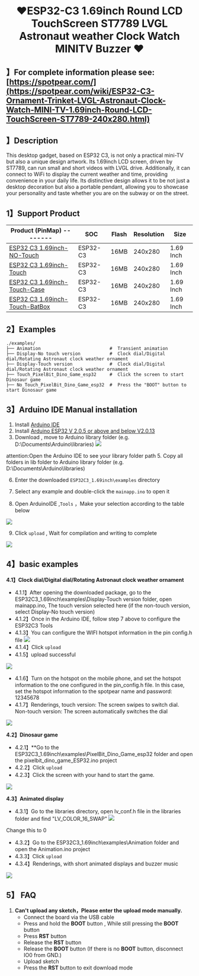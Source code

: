 <h1 align = "center"> ❤ESP32-C3 1.69inch Round LCD  TouchScreen ST7789 LVGL Astronaut weather Clock Watch MINITV Buzzer
 ❤</h1>

## 】For complete information please see:[https://spotpear.com/](https://spotpear.com/wiki/ESP32-C3-Ornament-Trinket-LVGL-Astronaut-Clock-Watch-MINI-TV-1.69inch-Round-LCD-TouchScreen-ST7789-240x280.html)

## 】Description

This desktop gadget, based on ESP32 C3, is not only a practical mini-TV but also a unique design artwork.
Its 1.69inch LCD screen, driven by ST7789, can run small and short videos with LVGL drive.
Additionally, it can connect to WiFi to display the current weather and time, providing convenience in your daily life.
Its distinctive design allows it to be not just a desktop decoration but also a portable pendant,
allowing you to showcase your personality and taste whether you are on the subway or on the street.

## 1️】Support Product

| Product (PinMap)        --------   |    SOC     | Flash |  Resolution | Size      |
| --------------------------------   | ---------- | ----- | ----------- | --------- |
| [ESP32 C3 1.69inch-NO-Touch][1]    |  ESP32-C3  | 16MB  |   240x280   | 1.69 Inch |
| [ESP32 C3 1.69inch-Touch][2]       |  ESP32-C3  | 16MB  |   240x280   | 1.69 Inch |
| [ESP32 C3 1.69inch-Touch-Case][3]  |  ESP32-C3  | 16MB  |   240x280   | 1.69 Inch |
| [ESP32 C3 1.69inch-Touch-BatBox][4]|  ESP32-C3  | 16MB  |   240x280   | 1.69 Inch |

[1]:https://spotpear.com/shop/ESP32-C3-Ornament-Trinket-LVGL-Astronaut-Clock-Watch-MINI-TV-1.69inch-Round-LCD-TouchScreen-ST7789-240x280/ESP32-C3-1.69inch-LCD-No-Touch.html
[2]:https://spotpear.com/shop/ESP32-C3-Ornament-Trinket-LVGL-Astronaut-Clock-Watch-MINI-TV-1.69inch-Round-LCD-TouchScreen-ST7789-240x280/ESP32-C3-1.69inch-LCD-Touch.html
[3]:https://spotpear.com/shop/ESP32-C3-Ornament-Trinket-LVGL-Astronaut-Clock-Watch-MINI-TV-1.69inch-Round-LCD-TouchScreen-ST7789-240x280-Case.html
[4]:https://spotpear.com/shop/ESP32-C3-Ornament-Trinket-LVGL-Astronaut-Clock-Watch-MINI-TV-1.69inch-Round-LCD-TouchScreen-ST7789-240x280-Case-BatBOX/ESP32-C3-1.69inch-LCD-Touch-Case-BatBOX-No-Battery.html

## 2️】Examples

```
./examples/
├── Animation                          #  Transient animation
├── Display-No touch version           #  Clock dial/Digital dial/Rotating Astronaut clock weather ornament
├── Display-Touch version              #  Clock dial/Digital dial/Rotating Astronaut clock weather ornament
├── Touch_PixelBit_Dino_Game_esp32     #  Click the screen to start Dinosaur game
├── No_Touch_PixelBit_Dino_Game_esp32  #  Press the "BOOT" button to start Dinosaur game
```
## 3】Arduino IDE Manual installation
1. Install [Arduino IDE](https://www.arduino.cc/en/software)
2. Install [Arduino ESP32 V 2.0.5 or above and below V2.0.13](https://docs.espressif.com/projects/arduino-esp32/en/latest/)
3. Download  , move to Arduino library folder (e.g. D:\Documents\Arduino\libraries)
![](image/library.png)

attention:Open the Arduino IDE to see your library folder path
5. Copy all folders in lib folder to Arduino library folder (e.g. D:\Documents\Arduino\libraries)

6. Enter the downloaded `ESP32C3_1.69inch\examples` directory

7. Select any example and double-click the `mainapp.ino` to open it

8. Open ArduinoIDE ,`Tools` ，Make your selection according to the table below

![](image/Arduino.png)

9. Click `upload` , Wait for compilation and writing to complete

![](image/burn.png)
## 4】basic examples
**4.1】Clock dial/Digital dial/Rotating Astronaut clock weather ornament**
* 4.1.1】After opening the downloaded package, go to the ESP32C3_1.69inch\examples\Display-Touch version folder, open mainapp.ino, The touch version selected here (if the non-touch version, select Display-No touch version)
* 4.1.2】Once in the Arduino IDE, follow step 7 above to configure the ESP32C3 Tools
* 4.1.3】You can configure the WIFI hotspot information in the pin config.h file
![](image/WIFI.png)
* 4.1.4】Click `upload`
* 4.1.5】upload successful

![](image/Burning.png)

* 4.1.6】Turn on the hotspot on the mobile phone, and set the hotspot information to the one configured in the pin_config.h file. In this case, set the hotspot information to the spotpear name and password: 12345678
* 4.1.7】Renderings, touch version: The screen swipes to switch dial. Non-touch version: The screen automatically switches the dial

![](image/Clock.png)

**4.2】Dinosaur game**
* 4.2.1】**Go to the ESP32C3_1.69inch\examples\PixelBit_Dino_Game_esp32 folder and open the pixelbit_dino_game_ESP32.ino project
* 4.2.2】Click `upload`
* 4.2.3】Click the screen with your hand to start the game.

![](image/Dinosaur.png)

**4.3】Animated display**
* 4.3.1】Go to the libraries directory, open lv_conf.h file in the libraries folder and find "LV_COLOR_16_SWAP"
![](image/lvgl.png)

Change this to 0
* 4.3.2】Go to the ESP32C3_1.69inch\examples\Animation folder and open the Animation.ino project
* 4.3.3】Click `upload`
* 4.3.4】Renderings, with short animated displays and buzzer music

![](image/animation.png)

## 5】 FAQ
1. **Can't upload any sketch，Please enter the upload mode manually.**
   * Connect the board via the USB cable
   * Press and hold the **BOOT** button , While still pressing the **BOOT** button
   * Press **RST** button
   * Release the **RST** button
   * Release the **BOOT** button (If there is no **BOOT** button, disconnect IO0 from GND.)
   * Upload sketch
   * Press the **RST** button to exit download mode
